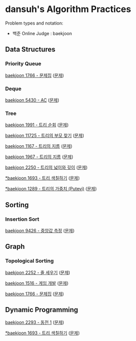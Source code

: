 # dansuh's Algorithm Practices

Problem types and notation:

- 백준 Online Judge : baekjoon

## Data Structures

### Priority Queue

[baekjoon 1766 - 문제집](src/PracticeBook.java) ([문제](https://www.acmicpc.net/problem/1766))

### Deque

[baekjoon 5430 - AC](src/AC.java) ([문제](https://www.acmicpc.net/problem/5430))

### Tree

[baekjoon 1991 - 트리 순회](src/TraverseTree.java) ([문제](https://www.acmicpc.net/problem/1991))

[baekjoon 11725 - 트리의 부모 찾기](src/FindingTreesParent.java) ([문제](https://www.acmicpc.net/problem/11725))

[baekjoon 1167 - 트리의 지름](src/RadiusOfTree.java) ([문제](https://www.acmicpc.net/problem/1167))

[baekjoon 1967 - 트리의 지름](src/RadiusOfTree2.java) ([문제](https://www.acmicpc.net/problem/1967))

[baekjoon 2250 - 트리의 넓이와 깊이](src/TreeHeightWidth.java) ([문제](https://www.acmicpc.net/problem/2250))

[*baekjoon 1693 - 트리 색칠하기](src/ColoringTree.java) ([문제](https://www.acmicpc.net/problem/1693))

[*baekjoon 1289 - 트리의 가중치 (Putevi)](src/Putevi.java) ([문제](https://www.acmicpc.net/problem/1289))

## Sorting

### Insertion Sort

[baekjoon 9426 - 중앙값 측정](src/MeasuringMedian.java) ([문제](https://www.acmicpc.net/problem/9426))

## Graph

### Topological Sorting

[baekjoon 2252 - 줄 세우기](src/LineUp.java) ([문제](https://www.acmicpc.net/problem/2252))

[baekjoon 1516 - 게임 개발](src/GameDevelopment.java) ([문제](https://www.acmicpc.net/problem/1516))

[baekjoon 1766 - 문제집](src/PracticeBook.java) ([문제](https://www.acmicpc.net/problem/1766))

## Dynamic Programming

[baekjoon 2293 - 동전 1](src/CoinOne) ([문제](https://www.acmicpc.net/problem/2293))

[*baekjoon 1693 - 트리 색칠하기](src/ColoringTree.java) ([문제](https://www.acmicpc.net/problem/1693))


